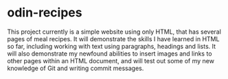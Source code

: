 # odin-recipes

This project currently is a simple website using only HTML, that has several pages of meal recipes. It will demonstrate the skills I have learned in HTML so far, including working with text using paragraphs, headings and lists. It will also demonstrate my newfound abilities to insert images and links to other pages within an HTML document, and will test out some of my new knowledge of Git and writing commit messages.